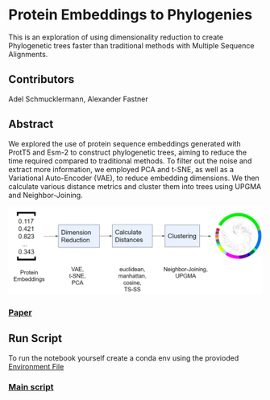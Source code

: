 # Protein Embeddings to Phylogenies

This is an exploration of using dimensionality reduction to create Phylogenetic trees faster than traditional methods with Multiple Sequence Alignments.

## Contributors
Adel Schmucklermann, Alexander Fastner

## Abstract
We explored the use of protein sequence embeddings generated with ProtT5 and Esm-2 to construct phylogenetic trees, aiming to reduce the time required compared to traditional methods. To filter out the noise and extract more information, we employed PCA and t-SNE, as well as a Variational Auto-Encoder (VAE), to reduce embedding dimensions. We then calculate various distance metrics and cluster them into trees using UPGMA and Neighbor-Joining.

<img src="/test/Screenshot 2023-07-04 132908.png" alt="Workflow" title="Basic workflow">

### [Paper](./Embeddings_to_Phylogenies.pdf)

## Run Script

To run the notebook yourself create a conda env using the provioded [Environment File](./environment.yaml)

### [Main script](./VAE.ipynb)
